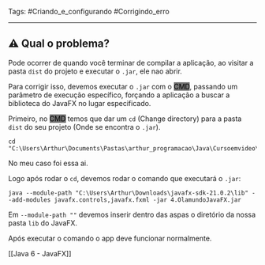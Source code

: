 Tags: #Criando_e_configurando #Corrigindo_erro 

---

## ⚠ Qual o problema?

Pode ocorrer de quando você terminar de compilar a aplicação, ao visitar a pasta `dist` do projeto e executar o `.jar`, ele nao abrir.

Para corrigir isso, devemos executar o `.jar` com o <mark style="background: #727272;">CMD</mark>, passando um parâmetro de execução específico, forçando a aplicação a buscar a biblioteca do JavaFX no lugar especificado.

Primeiro, no <mark style="background: #727272;">CMD</mark> temos que dar um `cd` (Change directory) para a pasta `dist` do seu projeto (Onde se encontra o `.jar`).

```
cd "C:\Users\Arthur\Documents\Pastas\arthur_programacao\Java\Cursoemvideo\4.OlamundoJavaFX\dist"
```

No meu caso foi essa ai.

Logo após rodar o `cd`, devemos rodar o comando que executará o `.jar`:

```
java --module-path "C:\Users\Arthur\Downloads\javafx-sdk-21.0.2\lib" --add-modules javafx.controls,javafx.fxml -jar 4.OlamundoJavaFX.jar
```

Em `--module-path ""` devemos inserir dentro das aspas o diretório da nossa pasta `lib` do JavaFX.

Após executar o comando o app deve funcionar normalmente.

[[Java 6 - JavaFX]]